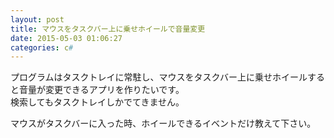 ```yaml
---
layout: post
title: マウスをタスクバー上に乗せホイールで音量変更
date: 2015-05-03 01:06:27
categories: c#
---
```

<!-- {% raw %} -->
<p>プログラムはタスクトレイに常駐し、マウスをタスクバー上に乗せホイールすると音量が変更できるアプリを作りたいです。<br>
検索してもタスクトレイしかでてきません。</p>

<p>マウスがタスクバーに入った時、ホイールできるイベントだけ教えて下さい。</p>
<!-- {% endraw %} -->

